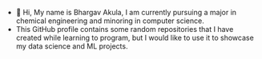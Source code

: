 - 👋 Hi, My name is Bhargav Akula, I am currently pursuing a major in chemical engineering and minoring in computer science.
- This GitHub profile contains some random repositories that I have created while learning to program, but I would like to use it to showcase my data science and ML projects.

<!---
bhargavakula01/bhargavakula01 is a ✨ special ✨ repository because its `README.md` (this file) appears on your GitHub profile.
You can click the Preview link to take a look at your changes.
--->
